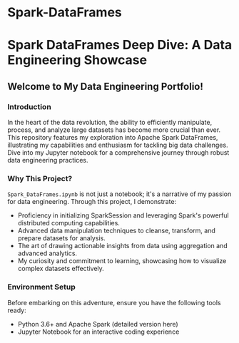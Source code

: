 # Spark-DataFrames

# Spark DataFrames Deep Dive: A Data Engineering Showcase

## Welcome to My Data Engineering Portfolio!

### Introduction
In the heart of the data revolution, the ability to efficiently manipulate, process, and analyze large datasets has become more crucial than ever. This repository features my exploration into Apache Spark DataFrames, illustrating my capabilities and enthusiasm for tackling big data challenges. Dive into my Jupyter notebook for a comprehensive journey through robust data engineering practices.

### Why This Project?
`Spark_DataFrames.ipynb` is not just a notebook; it's a narrative of my passion for data engineering. Through this project, I demonstrate:
- Proficiency in initializing SparkSession and leveraging Spark's powerful distributed computing capabilities.
- Advanced data manipulation techniques to cleanse, transform, and prepare datasets for analysis.
- The art of drawing actionable insights from data using aggregation and advanced analytics.
- My curiosity and commitment to learning, showcasing how to visualize complex datasets effectively.

### Environment Setup
Before embarking on this adventure, ensure you have the following tools ready:
- Python 3.6+ and Apache Spark (detailed version here)
- Jupyter Notebook for an interactive coding experience


